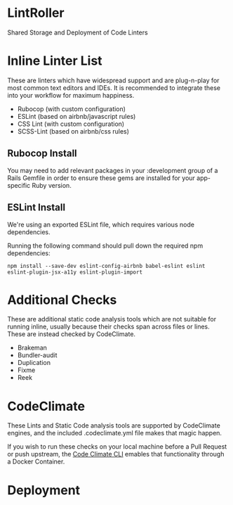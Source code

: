 # LintRoller
Shared Storage and Deployment of Code Linters

# Inline Linter List
These are linters which have widespread support and are plug-n-play for most
common text editors and IDEs. It is recommended to integrate these into your
workflow for maximum happiness.

* Rubocop (with custom configuration)
* ESLint (based on airbnb/javascript rules)
* CSS Lint (with custom configuration)
* SCSS-Lint (based on airbnb/css rules)

## Rubocop Install
You may need to add relevant packages in your :development group
of a Rails Gemfile in order to ensure these gems are installed for your app-specific
Ruby version.

## ESLint Install
We're using an exported ESLint file, which requires various node dependencies.

Running the following command should pull down the required npm dependencies:

```
npm install --save-dev eslint-config-airbnb babel-eslint eslint eslint-plugin-jsx-a11y eslint-plugin-import
```

# Additional Checks
These are additional static code analysis tools which are not suitable for
running inline, usually because their checks span across files or lines.
These are instead checked by CodeClimate.

* Brakeman
* Bundler-audit
* Duplication
* Fixme
* Reek

# CodeClimate
These Lints and Static Code analysis tools are supported by CodeClimate
engines, and the included .codeclimate.yml file makes that magic happen.

If you wish to run these checks on your local machine before a Pull Request or
push upstream, the [Code Climate CLI](https://github.com/codeclimate/codeclimate)
emables that functionality through a Docker Container.  



# Deployment

